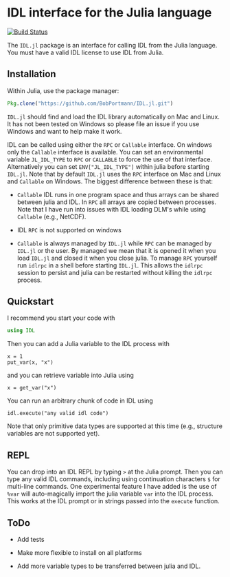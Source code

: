 # IDL interface for the Julia language

[![Build Status](https://travis-ci.org/BobPortmann/`IDL.jl`.jl.svg?branch=master)](https://travis-ci.org/BobPortmann/`IDL.jl`.jl)

The `IDL.jl` package is an interface for calling IDL from the Julia language. You must have a valid IDL license to use IDL from Julia.

## Installation

Within Julia, use the package manager:
```julia
Pkg.clone("https://github.com/BobPortmann/IDL.jl.git")
```

`IDL.jl` should find and load the IDL library automatically on Mac and Linux. It has not been
tested on Windows so please file an issue if you use Windows and want to help make it work.

IDL can be called using either the `RPC` or `Callable` interface. On windows only the `Callable`
interface is available. You can set an environmental variable `JL_IDL_TYPE` to `RPC` or `CALLABLE`
to force the use of that interface.
Alternatively you can set `ENV["JL_IDL_TYPE"]` within julia before starting `IDL.jl`.
Note that by default `IDL.jl` uses the `RPC` interface on Mac and Linux and `Callable` on Windows. The biggest difference between these is that:

- `Callable` IDL runs in one program space and thus arrays can be shared between julia and IDL.
  In `RPC` all arrays are copied between processes. Note that I have run into issues with IDL
  loading DLM's while using `Callable` (e.g., NetCDF).

- IDL `RPC` is not supported on windows

- `Callable` is always managed by `IDL.jl` while `RPC` can be managed by `IDL.jl` or the user.
  By managed we mean that it is opened it when you load `IDL.jl` and closed it when you close julia.
  To manage `RPC` yourself run `idlrpc` in a shell before starting `IDL.jl`. This allows the `idlrpc`
  session to persist and julia can be restarted without killing the `idlrpc` process.

## Quickstart

I recommend you start your code with

```julia
using IDL
```
Then you can add a Julia variable to the IDL process with

```
x = 1
put_var(x, "x")
```

and you can retrieve variable into Julia using

```
x = get_var("x")
```

You can run an arbitrary chunk of code in IDL using

```
idl.execute("any valid idl code")
```
Note that only primitive data types are supported at this time (e.g., structure variables
are not supported yet).

## REPL

You can drop into an IDL REPL by typing `>` at the Julia prompt. Then you can type any valid
IDL commands, including using continuation characters `$` for multi-line commands. One
experimental feature I have added is the use of `%var` will auto-magically import the julia
variable `var` into the IDL process. This works at the IDL prompt or in strings passed into the
`execute` function.

## ToDo

- Add tests

- Make more flexible to install on all platforms

- Add more variable types to be transferred between julia and IDL.
